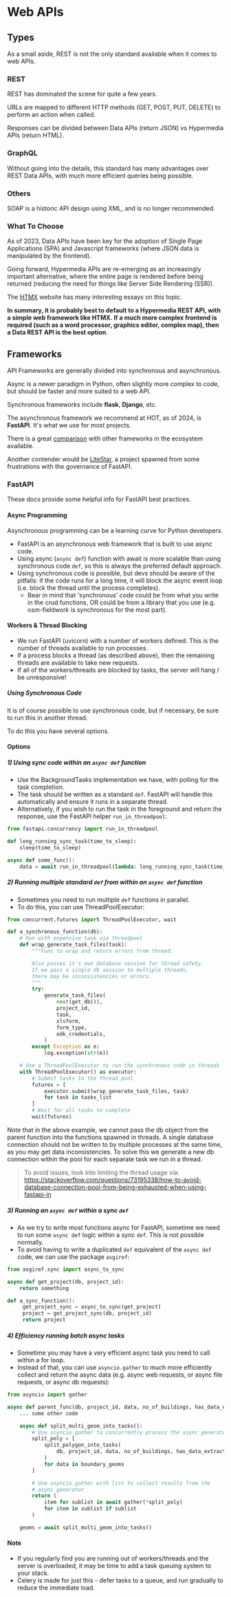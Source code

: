 # Web APIs

## Types

As a small aside, REST is not the only standard available when it
comes to web APIs.

### REST

REST has dominated the scene for quite a few years.

URLs are mapped to different HTTP methods (GET, POST, PUT, DELETE)
to perform an action when called.

Responses can be divided between Data APIs (return JSON) vs Hypermedia
APIs (return HTML).

### GraphQL

Without going into the details, this standard has many advantages over
REST Data APIs, with much more efficient queries being possible.

### Others

SOAP is a historic API design using XML, and is no longer recommended.

### What To Choose

As of 2023, Data APIs have been key for the adoption of Single Page
Applications (SPA) and Javascript frameworks (where JSON data is manipulated
by the frontend).

Going forward, Hypermedia APIs are re-emerging as an increasingly important
alternative, where the entire page is rendered before being returned (reducing
the need for things like Server Side Rendering (SSR)).

The [HTMX](https://htmx.org/essays/) website has many interesting essays
on this topic.

**In summary, it is probably best to default to a Hypermedia REST API, with a
simple web framework like HTMX. If a much more complex frontend is required
(such as a word processor, graphics editor, complex map), then a Data REST API
is the best option**.

## Frameworks

API Frameworks are generally divided into synchronous and asynchronous.

Async is a newer paradigm in Python, often slightly more complex to code,
but should be faster and more suited to a web API.

Synchronous frameworks include **flask**, **Django**, etc.

The asynchronous framework we recommend at HOT, as of 2024, is **FastAPI**.
It's what we use for most projects.

There is a great [comparison](https://fastapi.tiangolo.com/alternatives/)
with other frameworks in the ecosystem available.

Another contender would be [LiteStar](https://github.com/litestar-org/litestar),
a project spawned from some frustrations with the governance of FastAPI.

### FastAPI

These docs provide some helpful info for FastAPI best practices.

#### Async Programming

Asynchronous programming can be a learning curve for Python developers.

- FastAPI is an asynchronous web framework that is built to use async code.
- Using async (`async def`) function with await is more scalable than
  using synchronous code `def`, so this is always the preferred default
  approach.
- Using synchronous code is possible, but devs should be aware of the pitfalls:
  if the code runs for a long time, it will block the async event loop
  (i.e. block the thread until the process completes).
  - Bear in mind that 'synchronous' code could be from what you write
    in the crud functions, OR could be from a library that you use
    (e.g. osm-fieldwork is synchronous for the most part).

#### Workers & Thread Blocking

- We run FastAPI (uvicorn) with a number of workers defined. This is the
  number of threads available to run processes.
- If a process blocks a thread (as described above), then the remaining threads
  are available to take new requests.
- If all of the workers/threads are blocked by tasks, the server will hang / be unresponsive!

##### Using Synchronous Code

It is of course possible to use synchronous code, but if necessary, be
sure to run this in another thread.

To do this you have several options.

#### Options

##### 1) Using sync code within an `async def` function

- Use the BackgroundTasks implementation we have, with polling for the
  task completion.
- The task should be written as a standard `def`. FastAPI will handle
  this automatically and ensure it runs in a separate thread.
- Alternatively, if you wish to run the task in the foreground and return
  the response, use the FastAPI helper `run_in_threadpool`:

```python
from fastapi.concurrency import run_in_threadpool

def long_running_sync_task(time_to_sleep):
    sleep(time_to_sleep)

async def some_func():
    data = await run_in_threadpool(lambda: long_running_sync_task(time_to_sleep))
```

##### 2) Running multiple standard `def` from within an `async def` function

- Sometimes you need to run multiple `def` functions in parallel.
- To do this, you can use ThreadPoolExecutor:

```python
from concurrent.futures import ThreadPoolExecutor, wait

def a_synchronous_function(db):
    # Run with expensive task via threadpool
    def wrap_generate_task_files(task):
        """Func to wrap and return errors from thread.

        Also passes it's own database session for thread safety.
        If we pass a single db session to multiple threads,
        there may be inconsistencies or errors.
        """
        try:
            generate_task_files(
                next(get_db()),
                project_id,
                task,
                xlsform,
                form_type,
                odk_credentials,
            )
        except Exception as e:
            log.exception(str(e))

    # Use a ThreadPoolExecutor to run the synchronous code in threads
    with ThreadPoolExecutor() as executor:
        # Submit tasks to the thread pool
        futures = [
            executor.submit(wrap_generate_task_files, task)
            for task in tasks_list
        ]
        # Wait for all tasks to complete
        wait(futures)
```

Note that in the above example, we cannot pass the db object from the parent
function into the functions spawned in threads. A single database
connection should not be written to by multiple processes at the same time,
as you may get data inconsistencies. To solve this we generate a new
db connection within the pool for each separate task we run in a thread.

> To avoid issues, look into limiting the thread usage via:
> <https://stackoverflow.com/questions/73195338/how-to-avoid-database-connection-pool-from-being-exhausted-when-using-fastapi-in>

##### 3) Running an `async def` within a sync `def`

- As we try to write most functions async for FastAPI, sometime we need to
  run some `async def` logic within a sync `def`. This is not possible normally.
- To avoid having to write a duplicated `def` equivalent of the `async def`
  code, we can use the package `asgiref`:

```python
from asgiref.sync import async_to_sync

async def get_project(db, project_id):
    return something

def a_sync_function():
     get_project_sync = async_to_sync(get_project)
     project = get_project_sync(db, project_id)
     return project
```

##### 4) Efficiency running batch async tasks

- Sometime you may have a very efficient async task you need to call
  within a for loop.
- Instead of that, you can use `asyncio.gather` to much more efficiently
  collect and return the async data (e.g. async web requests, or async
  file requests, or async db requests):

```python
from asyncio import gather

async def parent_func(db, project_id, data, no_of_buildings, has_data_extracts):
    ... some other code

    async def split_multi_geom_into_tasks():
        # Use asyncio.gather to concurrently process the async generator
        split_poly = [
            split_polygon_into_tasks(
                db, project_id, data, no_of_buildings, has_data_extracts
            )
            for data in boundary_geoms
        ]

        # Use asyncio.gather with list to collect results from the
        # async generator
        return (
            item for sublist in await gather(*split_poly)
            for item in sublist if sublist
        )

    geoms = await split_multi_geom_into_tasks()
```

#### Note

- If you regularly find you are running out of workers/threads and the
  server is overloaded, it may be time to add a task queuing system to your stack.
- Celery is made for just this - defer tasks to a queue, and run gradually
  to reduce the immediate load.
